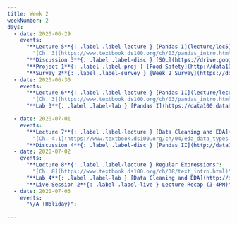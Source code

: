 ```yaml
---
title: Week 2
weekNumber: 2
days:
  - date: 2020-06-29
    events:
      "**Lecture 5**{: .label .label-lecture } [Pandas I](lecture/lec5)":
        "[Ch. 3](https://www.textbook.ds100.org/ch/03/pandas_intro.html)"
      "**Discussion 3**{: .label .label-disc } [SQL](https://drive.google.com/file/d/19yRbiKWxj34RYNxU8VK3n-D41q6g-Sbp/view?usp=sharing) ([video](https://www.youtube.com/playlist?list=PLQCcNQgUcDfrjZb1DuW1ck--rYvdUXCR9)) ([solutions](https://drive.google.com/file/d/1P63HUELV3VVMLiq7yqMj92dVpgZNWBrs/view?usp=sharing))":
      "**Project 1**{: .label .label-proj } [Food Safety](http://data100.datahub.berkeley.edu/hub/user-redirect/git-sync?repo=https://github.com/DS-100/su20&subPath=proj/proj1/) (due Jul. 6)":
      "**Survey 2**{: .label .label-survey } [Week 2 Survey](https://docs.google.com/forms/d/e/1FAIpQLSfypSLcS3G4037pcR-IIf-Y_fxrfvW1OceDyPlmZ538wTjBQQ/viewform) (due Jul. 1)":
  - date: 2020-06-30
    events:
      "**Lecture 6**{: .label .label-lecture } [Pandas II](lecture/lec6)":
        "[Ch. 3](https://www.textbook.ds100.org/ch/03/pandas_intro.html)"
      "**Lab 3**{: .label .label-lab } [Pandas I](https://data100.datahub.berkeley.edu/hub/user-redirect/git-sync?repo=https://github.com/DS-100/su20&subPath=lab/lab03/) (due Jun. 30)":

  - date: 2020-07-01
    events:
      "**Lecture 7**{: .label .label-lecture } [Data Cleaning and EDA](lecture/lec7)":
        "[Ch. 4.1](https://www.textbook.ds100.org/ch/04/eda_data_types.html),[Ch. 5](https://www.textbook.ds100.org/ch/05/cleaning_intro.html)"
      "**Discussion 4**{: .label .label-disc } [Pandas II](http://data100.datahub.berkeley.edu/hub/user-redirect/git-sync?repo=https://github.com/DS-100/su20&subPath=disc/disc04/) ([video](https://www.youtube.com/playlist?list=PLQCcNQgUcDfq05bSQ2UWThjDhBOXpQpnP))":
  - date: 2020-07-02
    events:
      "**Lecture 8**{: .label .label-lecture } Regular Expressions":
        "[Ch. 8](https://www.textbook.ds100.org/ch/08/text_intro.html)"
      "**Lab 4**{: .label .label-lab } [Data Cleaning and EDA](http://data100.datahub.berkeley.edu/hub/user-redirect/git-sync?repo=https://github.com/DS-100/su20&subPath=lab/lab04/) (due Jul. 2)":
      "**Live Session 2**{: .label .label-live } Lecture Recap (3-4PM)":
  - date: 2020-07-03
    events:
      "N/A (Holiday)":

---
```

